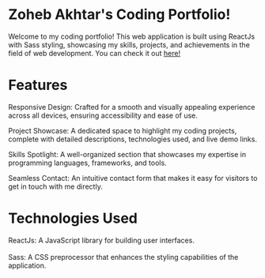 # Zoheb Akhtar's Coding Portfolio!

Welcome to my coding portfolio! This web application is built using ReactJs with Sass styling, showcasing my skills, projects, and achievements in the field of web development. You can check it out [here!](https://zoheba-portfolio.vercel.app/)

# Features

 Responsive Design: Crafted for a smooth and visually appealing experience across all devices, ensuring accessibility and ease of use.

Project Showcase: A dedicated space to highlight my coding projects, complete with detailed descriptions, technologies used, and live demo links.

Skills Spotlight: A well-organized section that showcases my expertise in programming languages, frameworks, and tools.

Seamless Contact: An intuitive contact form that makes it easy for visitors to get in touch with me directly.

# Technologies Used 

ReactJs: A JavaScript library for building user interfaces.
<br />
<br />
Sass: A CSS preprocessor that enhances the styling capabilities of the application.
